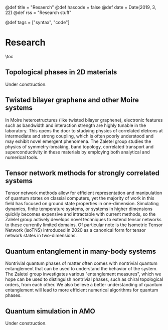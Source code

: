 @def title = "Resaerch"
@def hascode = false
@def date = Date(2019, 3, 22)
@def rss = "Research stuff"

@def tags = ["syntax", "code"]

# Research

\toc

## Topological phases in 2D materials

Under construction.

## Twisted bilayer graphene and other Moire systems

In Moire heterostructures (like twisted bilayer graphene), electronic features such as bandwidth and interaction strength are highly tunable in the laboratory. This opens the door to studying physics of correlated eletrons at intermediate and strong coupling, which is often poorly understood and may exhibit novel emergent phenomena. The Zaletel group studies the physics of symmetry-breaking, band topology, correlated transport and superconductivity in these materials by employing both analytical and numerical tools.

## Tensor network methods for strongly correlated systems

Tensor network methods allow for efficient representation and manipulation of quantum states on classial computers, yet the majority of work in this field has focused on ground state properties in one-dimension. Simulating dynamics, finite temperature systems, or systems in higher dimensions quickly becomes expensive and intractable with current methods, so the Zalelel group actively develops novel techniques to extend tensor networks to these currently limited domains. Of particular note is the Isometric Tensor Network (isoTNS) introduced in 2020 as a canonical form for tensor network states in two-dimensions.

## Quantum entanglement in many-body systems

Nontrivial quantum phases of matter often comes with nontrivial quantum entanglement that can be used to understand the behavior of the system. The Zaletel group investigates various "entanglement measures", which we hope can be used to distinguish nontrivial phases, such as chiral topological orders, from each other. We also believe a better understanding of quantum entanglement will lead to more efficient numerical algorithms for quantum phases.

## Quantum simulation in AMO

Under construction.

<!--

## Syntax

For more on this, read [Franklin documentation](https://franklinjl.org/syntax/markdown/#inline_and_display_maths)

You can use bold text:  **KIVC** You can also use italics, _bilayer graphene_, and combine them **_magic angle_**. Inline code can be shown using back ticks `likethis`. Multiline code blocks are shown using triple back ticks:

```julia
function pseudocode()
    # do awesome stuff here
    return awesome
end

```

You can also do inline math $\mathcal{T} = \sigma_y \mathcal{K}$ and display math:

$$ H = \sum_i Z_i Z_{i+1} + h \sum_i X_i$$

Multiline math:

\begin{align}

1 + 1 &= 2 \\
& = 2 + 0

\end{align}


You can also insert file.

\figalt{KIVC figure}{./figures/KIVC.PNG}

There is a way to add citation with automatic styling, but that feels like too much work tbh.


-->